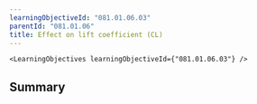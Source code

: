 ```yaml
---
learningObjectiveId: "081.01.06.03"
parentId: "081.01.06"
title: Effect on lift coefficient (CL)
---
```


```tsx eval
<LearningObjectives learningObjectiveId={"081.01.06.03"} />
```

## Summary
